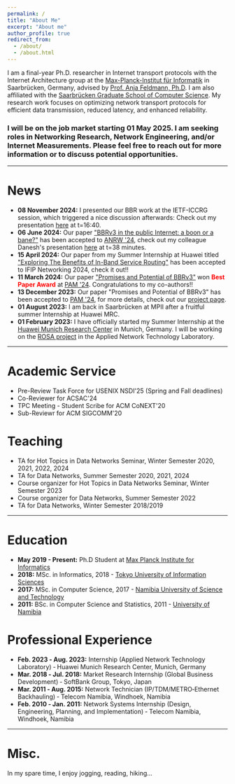 ```yaml
---
permalink: /
title: "About Me"
excerpt: "About me"
author_profile: true
redirect_from: 
  - /about/
  - /about.html
---
```

I am a final-year Ph.D. researcher in Internet transport protocols with the Internet Architecture group at the [Max-Planck-Institut für Informatik](https://www.mpi-inf.mpg.de/home) in Saarbrücken, Germany, advised by [Prof. Anja Feldmann, Ph.D](https://www.mpi-inf.mpg.de/departments/inet/people/anja-feldmann/). I am also affiliated with the [Saarbrücken Graduate School of Computer Science](https://www.graduateschool-computerscience.de/). My research work focuses on optimizing network transport protocols for efficient data transmission, reduced latency, and enhanced reliability.

<!--I am currently seeking research opportunities to deepen my expertise in networking technologies, particularly in congestion control and flow control for low-latency, high-throughput applications.-->
### I will be on the job market starting 01 May 2025. I am seeking roles in Networking Research, Network Engineering, and/or Internet Measurements. Please feel free to reach out for more information or to discuss potential opportunities.

---

News
======
* **08 November 2024:** I presented our BBR work at the IETF-ICCRG session, which triggered a nice discussion afterwards: Check out my presentation [here](https://www.youtube.com/watch?v=UW-qY_UakG4&ab_channel=IETF-InternetEngineeringTaskForce) at t=16:40.
* **06 June 2024:** Our paper ["BBRv3 in the public Internet: a boon or a bane?"](/files/zeynali-anrw2024.pdf) has been accepted to [ANRW '24](https://www.irtf.org/anrw/2024/), check out my colleague Danesh's presentation [here](https://www.youtube.com/watch?v=uKxLSAMey7I&ab_channel=IETF-InternetEngineeringTaskForce) at t=38 minutes.
* **15 April 2024:** Our paper from my Summer Internship at Huawei titled ["Exploring The Benefits of In-Band Service Routing"](/files/weyulu-ifip-2024.pdf) has been accepted to IFIP Networking 2024, check it out!!
* **11 March 2024:** Our paper ["Promises and Potential of BBRv3"](/files/zeynali-pam2024.pdf) won <span style="color:red">**Best Paper Award**</span> at [PAM '24](https://pam2024.cs.northwestern.edu/program/). Congratulations to my co-authors!!
* **13 December 2023:** Our paper "Promises and Potential of BBRv3" has been accepted to [PAM '24](https://pam2024.cs.northwestern.edu/program/), for more details, check out our [project page](https://inet-bbrv3eval.mpi-inf.mpg.de/). 
* **01 August 2023:** I am back in Saarbrücken at MPII after a fruitful summer Internship at Huawei MRC. 
* **01 February 2023:** I have officially started my Summer Internship at the [Huawei Munich Research Center](https://huaweiresearchcentergermanyaustria.teamtailor.com/) in Munich, Germany. I will be working on the [ROSA project](https://www.ietf.org/archive/id/draft-trossen-rtgwg-rosa-02.html) in the Applied Network Technology Laboratory.

---

Academic Service
======
* Pre-Review Task Force for USENIX NSDI'25 (Spring and Fall deadlines)
* Co-Reviewer for ACSAC'24
* TPC Meeting - Student Scribe for ACM CoNEXT'20
* Sub-Reviewr for ACM SIGCOMM'20

Teaching
======
* TA for Hot Topics in Data Networks Seminar, Winter Semester 2020, 2021, 2022, 2024
* TA for Data Networks, Summer Semester 2020, 2021, 2024
* Course organizer for Hot Topics in Data Networks Seminar, Winter Semester 2023
* Course organizer for Data Networks, Summer Semester 2022
* TA for Data Networks, Winter Semester 2018/2019

---

Education
=========
* **May 2019 - Present:** Ph.D Student at [Max Planck Institute for Informatics](https://www.mpi-inf.mpg.de/home)
* **2018:** MSc. in Informatics, 2018 - [Tokyo University of Information Sciences](https://www.tuis.ac.jp/english/)
* **2017:** MSc. in Computer Science, 2017 - [Namibia University of Science and Technology](https://www.nust.na/)
* **2011:** BSc. in Computer Science and Statistics, 2011 - [University of Namibia](https://www.unam.edu.na/)

Professional Experience
======
* **Feb. 2023 ‐ Aug. 2023:** Internship (Applied Network Technology Laboratory) ‐ Huawei Munich Research Center,  Munich, Germany
* **Mar. 2018 ‐ Jul. 2018:** Market Research Internship (Global Business Development) ‐ SoftBank Group, Tokyo, Japan
* **Mar. 2011 ‐ Aug. 2015:** Network Technician (IP/TDM/METRO‐Ethernet Backhauling) ‐ Telecom Namibia, Windhoek, Namibia
* **Feb. 2010 ‐ Jan. 2011:** Network Systems Internship (Design, Engineering, Planning, and Implementation) ‐ Telecom Namibia, Windhoek, Namibia

---

Misc.
======
 In my spare time, I enjoy jogging, reading, hiking...<br>
<br><br>
<div>
<script type="text/javascript" id="clustrmaps" src="//clustrmaps.com/map_v2.js?d=m4kwHMAFQqyxNRUgJsn_TRZzdXUUpUlk-kiSY_5rhJ4&cl=ffffff&w=a"></script>
</div>
